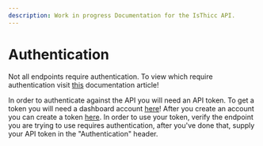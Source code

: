 ```yaml
---
description: Work in progress Documentation for the IsThicc API.
---
```


# Authentication 

Not all endpoints require authentication. To view which require authentication visit [this](https://docs.isthicc.dev/api/basics) documentation article!

In order to authenticate against the API you will need an API token. To get a token you will need a dashboard account [here](https://isthicc.dev/login)! After you create an account you can create a token [here](https://isthicc.dev/dash/api). In order to use your token, verify the endpoint you are trying to use requires authentication, after you've done that, supply your API token in the "Authentication" header. 
